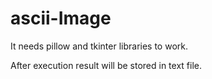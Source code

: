 # ascii-Image

It needs pillow and tkinter libraries to work.

After execution result will be stored in text file.
